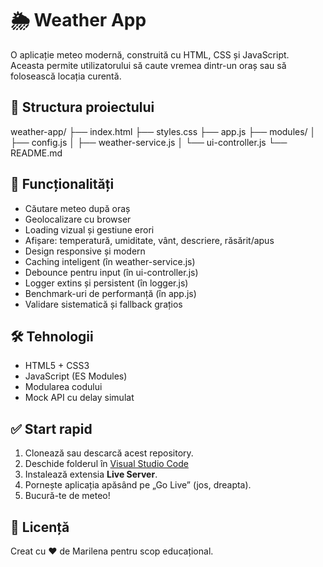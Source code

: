 # 🌦️ Weather App

O aplicație meteo modernă, construită cu HTML, CSS și JavaScript.  
Aceasta permite utilizatorului să caute vremea dintr-un oraș sau să folosească locația curentă.

## 📂 Structura proiectului

weather-app/ ├── index.html ├── styles.css ├── app.js ├── modules/ │ ├── config.js │ ├── weather-service.js │ └── ui-controller.js └── README.md

## 🚀 Funcționalități

- Căutare meteo după oraș
- Geolocalizare cu browser
- Loading vizual și gestiune erori
- Afișare: temperatură, umiditate, vânt, descriere, răsărit/apus
- Design responsive și modern
- Caching inteligent (în weather-service.js)
- Debounce pentru input (în ui-controller.js)
- Logger extins și persistent (în logger.js)
- Benchmark-uri de performanță (în app.js)
- Validare sistematică și fallback grațios

## 🛠️ Tehnologii

- HTML5 + CSS3
- JavaScript (ES Modules)
- Modularea codului
- Mock API cu delay simulat

## ✅ Start rapid

1. Clonează sau descarcă acest repository.
2. Deschide folderul în [Visual Studio Code](https://code.visualstudio.com/)
3. Instalează extensia **Live Server**.
4. Pornește aplicația apăsând pe „Go Live” (jos, dreapta).
5. Bucură-te de meteo!

## 📝 Licență

Creat cu ❤️ de Marilena pentru scop educațional.
